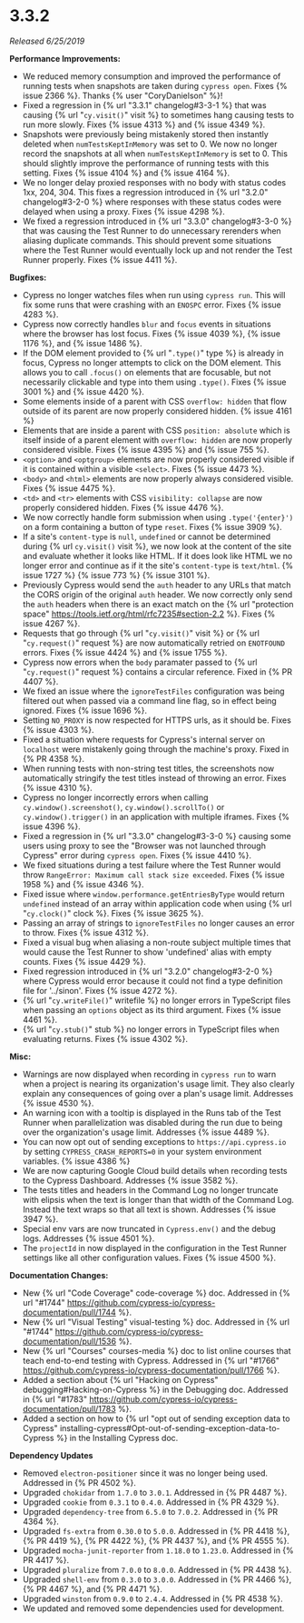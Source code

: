 # 3.3.2

*Released 6/25/2019*

**Performance Improvements:**

- We reduced memory consumption and improved the performance of running tests when snapshots are taken during `cypress open`. Fixes {% issue 2366 %}. Thanks {% user "CoryDanielson" %}!
- Fixed a regression in {% url "3.3.1" changelog#3-3-1 %} that was causing {% url "`cy.visit()`" visit %} to sometimes hang causing tests to run more slowly. Fixes {% issue 4313 %} and {% issue 4349 %}.
- Snapshots were previously being mistakenly stored then instantly deleted when `numTestsKeptInMemory` was set to 0. We now no longer record the snapshots at all when `numTestsKeptInMemory` is set to 0. This should slightly improve the performance of running tests with this setting. Fixes {% issue 4104 %} and {% issue 4164 %}.
- We no longer delay proxied responses with no body with status codes 1xx, 204, 304. This fixes a regression introduced in {% url "3.2.0" changelog#3-2-0 %} where responses with these status codes were delayed when using a proxy. Fixes {% issue 4298 %}.
- We fixed a regression introduced in {% url "3.3.0" changelog#3-3-0 %} that was causing the Test Runner to do unnecessary rerenders when aliasing duplicate commands. This should prevent some situations where the Test Runner would eventually lock up and not render the Test Runner properly. Fixes {% issue 4411 %}.

**Bugfixes:**

- Cypress no longer watches files when run using `cypress run`. This will fix some runs that were crashing with an `ENOSPC` error. Fixes {% issue 4283 %}.
- Cypress now correctly handles `blur` and `focus` events in situations where the browser has lost focus. Fixes {% issue 4039 %}, {% issue 1176 %}, and {% issue 1486 %}.
- If the DOM element provided to {% url "`.type()`" type %} is already in focus, Cypress no longer attempts to click on the DOM element. This allows you to call `.focus()` on elements that are focusable, but not necessarily clickable and type into them using `.type()`. Fixes {% issue 3001 %} and {% issue 4420 %}.
- Some elements inside of a parent with CSS `overflow: hidden` that flow outside of its parent are now properly considered hidden. {% issue 4161 %}
- Elements that are inside a parent with CSS `position: absolute` which is itself inside of a parent element with `overflow: hidden` are now properly considered visible. Fixes {% issue 4395 %} and {% issue 755 %}.
- `<option>` and `<optgroup>` elements are now properly considered visible if it is contained within a visible `<select>`. Fixes {% issue 4473 %}.
- `<body>` and `<html>` elements are now properly always considered visible. Fixes {% issue 4475 %}.
- `<td>` and `<tr>` elements with CSS `visibility: collapse` are now properly considered hidden. Fixes {% issue 4476 %}.
- We now correctly handle form submission when using `.type('{enter}')` on a form containing a button of type `reset`. Fixes {% issue 3909 %}.
- If a site's `content-type` is `null`, `undefined` or cannot be determined during {% url `cy.visit()` visit %}, we now look at the content of the site and evaluate whether it looks like HTML. If it does look like HTML we no longer error and continue as if it the site's `content-type` is `text/html`. {% issue 1727 %} {% issue 773 %} {% issue 3101 %}.
- Previously Cypress would send the `auth` header to any URLs that match the CORS origin of the original `auth` header. We now correctly only send the `auth` headers when there is an exact match on the {% url "protection space" https://tools.ietf.org/html/rfc7235#section-2.2 %}. Fixes {% issue 4267 %}.
- Requests that go through {% url "`cy.visit()`" visit %} or  {% url "`cy.request()`" request %} are now automatically retried on `ENOTFOUND` errors. Fixes {% issue 4424 %} and {% issue 1755 %}.
- Cypress now errors when the `body` paramater passed to {% url "`cy.request()`" request %} contains a circular reference. Fixed in {% PR 4407 %}.
- We fixed an issue where the `ignoreTestFiles` configuration was being filtered out when passed via a command line flag, so in effect being ignored. Fixes {% issue 1696 %}.
- Setting `NO_PROXY` is now respected for HTTPS urls, as it should be. Fixes {% issue 4303 %}.
- Fixed a situation where requests for Cypress's internal server on `localhost` were mistakenly going through the machine's proxy. Fixed in {% PR 4358 %}.
- When running tests with non-string test titles, the screenshots now automatically stringify the test titles instead of throwing an error. Fixes {% issue 4310 %}.
- Cypress no longer incorrectly errors when calling `cy.window().screenshot()`, `cy.window().scrollTo()` or `cy.window().trigger()` in an application with multiple iframes. Fixes {% issue 4396 %}.
- Fixed a regression in {% url "3.3.0" changelog#3-3-0 %} causing some users using proxy to see the "Browser was not launched through Cypress" error during `cypress open`. Fixes {% issue 4410 %}.
- We fixed situations during a test failure where the Test Runner would throw `RangeError: Maximum call stack size exceeded`. Fixes {% issue 1958 %} and {% issue 4346 %}.
- Fixed issue where `window.performance.getEntriesByType` would return `undefined` instead of an array within application code when using {% url "`cy.clock()`" clock %}. Fixes {% issue 3625 %}.
- Passing an array of strings to `ignoreTestFiles` no longer causes an error to throw. Fixes {% issue 4312 %}.
- Fixed a visual bug when aliasing a non-route subject multiple times that would cause the Test Runner to show 'undefined' alias with empty counts. Fixes {% issue 4429 %}.
- Fixed regression introduced in {% url "3.2.0" changelog#3-2-0 %} where Cypress would error because it could not find a type definition file for '../sinon'. Fixes {% issue 4272 %}.
- {% url "`cy.writeFile()`" writefile %} no longer errors in TypeScript files when passing an `options` object as its third argument. Fixes {% issue 4461 %}.
- {% url "`cy.stub()`" stub %} no longer errors in TypeScript files when evaluating returns. Fixes {% issue 4302 %}.

**Misc:**

- Warnings are now displayed when recording in `cypress run` to warn when a project is nearing its organization's usage limit. They also clearly explain any consequences of going over a plan's usage limit. Addresses {% issue 4530 %}.
- An warning icon with a tooltip is displayed in the Runs tab of the Test Runner when parallelization was disabled during the run due to being over the organization's usage limit. Addresses {% issue 4489 %}.
- You can now opt out of sending exceptions to `https://api.cypress.io` by setting `CYPRESS_CRASH_REPORTS=0` in your system environment variables. {% issue 4386 %}
- We are now capturing Google Cloud build details when recording tests to the Cypress Dashboard. Addresses {% issue 3582 %}.
- The tests titles and headers in the Command Log no longer truncate with elipsis when the text is longer than that width of the Command Log. Instead the text wraps so that all text is shown. Addresses {% issue 3947 %}.
- Special env vars are now truncated in `Cypress.env()` and the debug logs. Addresses {% issue 4501 %}.
- The `projectId` in now displayed in the configuration in the Test Runner settings like all other configuration values. Fixes {% issue 4500 %}.

**Documentation Changes:**

- New {% url "Code Coverage" code-coverage %} doc. Addressed in {% url "#1744" https://github.com/cypress-io/cypress-documentation/pull/1744 %}.
- New {% url "Visual Testing" visual-testing %} doc. Addressed in {% url "#1744" https://github.com/cypress-io/cypress-documentation/pull/1536 %}.
- New {% url "Courses" courses-media %} doc to list online courses that teach end-to-end testing with Cypress. Addressed in {% url "#1766" https://github.com/cypress-io/cypress-documentation/pull/1766 %}.
- Added a section about {% url "Hacking on Cypress" debugging#Hacking-on-Cypress %} in the Debugging doc. Addressed in {% url "#1783" https://github.com/cypress-io/cypress-documentation/pull/1783 %}.
- Added a section on how to {% url "opt out of sending exception data to Cypress" installing-cypress#Opt-out-of-sending-exception-data-to-Cypress %} in the Installing Cypress doc.

**Dependency Updates**

- Removed `electron-positioner` since it was no longer being used. Addressed in {% PR 4502 %}.
- Upgraded `chokidar` from `1.7.0` to `3.0.1`. Addressed in {% PR 4487 %}.
- Upgraded `cookie` from `0.3.1` to `0.4.0`. Addressed in {% PR 4329 %}.
- Upgraded `dependency-tree` from `6.5.0` to `7.0.2`. Addressed in {% PR 4364 %}.
- Upgraded `fs-extra` from `0.30.0` to `5.0.0`. Addressed in {% PR 4418 %}, {% PR 4419 %}, {% PR 4422 %}, {% PR 4437 %}, and {% PR 4555 %}.
- Upgraded `mocha-junit-reporter` from `1.18.0` to `1.23.0`. Addressed in {% PR 4417 %}.
- Upgraded `pluralize` from `7.0.0` to `8.0.0`. Addressed in {% PR 4438 %}.
- Upgraded `shell-env` from `0.3.0` to `3.0.0`. Addressed in {% PR 4466 %}, {% PR 4467 %}, and {% PR 4471 %}.
- Upgraded `winston` from `0.9.0` to `2.4.4`. Addressed in {% PR 4538 %}.
- We updated and removed some dependencies used for development.

